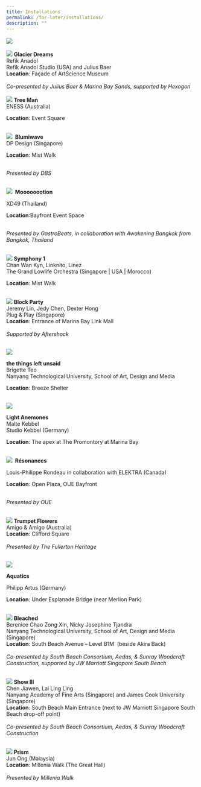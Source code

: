 ```yaml
---
title: Installations
permalink: /for-later/installations/
description: ""
---
```

<p style="font-size:17px; line-height:40px">
<a href="/festival-map"><img src="/images/i%20light%20singapore%20(festival%20map)%20.jpg"><br>

</a><a href="/installations/glacier-dreams"><img src="/images/Installations/glacier%20dreams.jpg"></a>
<b> Glacier Dreams </b>
<br>
Refik Anadol <br>
Refik Anadol Studio (USA) and Julius Baer<br> 
<b>Location</b>: Façade of ArtScience Museum<br><br>
<i>Co-presented by Julius Baer &amp; Marina Bay Sands, supported by Hexogon</i>	
<br><br>
<a href="/installations/tree-man"><img src="/images/Installations/tree%20man.jpg"></a>
<b> Tree Man </b><br>
ENESS (Australia) <br>

<b>Location</b>: Event Square<br><br>

<a href="/installations/blumiwave"><img src="/images/Installations/blumiwave.jpg"></a>
<b>&nbsp;Blumiwave&nbsp;</b><br>
DP Design (Singapore)<br>

<b>Location</b>: Mist Walk<br><br>

<i>Presented by DBS</i><br><br>

<a href="/installations/moooooootion"><img src="/images/Installations/moooooootion.jpg"></a>
<b>&nbsp;Moooooootion&nbsp;</b><br>

XD49 (Thailand)<br>
	
<b>Location</b>:Bayfront Event Space<br><br>

<i>Presented by&nbsp;GastroBeats, in collaboration with Awakening Bangkok from Bangkok, Thailand</i><br><br>

<a href="/installations/symphony-1"><img src="/images/Installations/symphony%201.jpg"></a>
<b> Symphony 1 </b><br>
Chan Wan Kyn,&nbsp;Linknito,&nbsp;Linez<br>
The Grand Lowlife Orchestra (Singapore | USA | Morocco)<br>

<b>Location</b>: Mist Walk<br><br>

<a href="/installations/blockparty"><img src="/images/Installations/block%20party.jpg"></a>
<b> Block Party</b>
<br>
Jeremy Lin, Jedy Chen, Dexter Hong&nbsp; <br>
Plug &amp; Play (Singapore)<br>
<b>Location</b>: Entrance of Marina Bay Link Mall<br><br>
<i>Supported by Aftershock</i>
<br><br>

<a href="/installations/the-things-left-unsaid"><img src="/images/Installations/the%20things%20left%20unsaid.jpg"></a>

<b> the things left unsaid</b><br>
Brigette Teo<br>
Nanyang Technological University, School of Art, Design and Media<br>
	
<b>Location</b>: Breeze Shelter<br><br>
	
<a href="/installations/light-anemones"><img src="/images/Installations/light%20anemones.jpg"></a>

<b> Light Anemones </b><br>
Malte&nbsp;Kebbel&nbsp;<br>
Studio&nbsp;Kebbel&nbsp;(Germany)<br>

<b>Location</b>: The apex at The Promontory at Marina Bay<br><br>

<a href="/installations/resonances"><img src="/images/Installations/re¦çsonances.jpg"></a>
<b>&nbsp;Résonances&nbsp;</b><br>

Louis-Philippe Rondeau in collaboration with ELEKTRA (Canada)<br>

<b>Location</b>: Open Plaza, OUE Bayfront<br><br>

<i>Presented by OUE</i><br><br>

<a href="/installations/trumpetflowers"><img src="/images/Installations/trumpet%20flowers.jpg"></a>
<b>Trumpet Flowers</b>
<br>
Amigo &amp; Amigo (Australia)<br>
<b>Location</b>: Clifford Square<br><br>
	<i>Presented by The Fullerton Heritage</i>
<br><br>

<a href="/installations/aquatics"><img src="/images/Installations/aquatics.jpg"></a>

<b> Aquatics </b><br>

Philipp Artus (Germany)

<b>Location</b>: Under Esplanade Bridge (near Merlion Park)<br><br>
	
<a href="/installations/bleached"><img src="/images/Installations/bleached.jpg"></a>
<b>Bleached</b>
<br>
Berenice Chao Zong Xin, Nicky Josephine Tjandra<br>
Nanyang Technological University, School of Art, Design and Media (Singapore)<br>
<b>Location</b>: South Beach Avenue – Level B1M&nbsp; (beside Akira Back)<br><br>
	<i>Co-presented by South Beach Consortium, Aedas, &amp; Sunray Woodcraft Construction, supported by JW Marriott Singapore South Beach</i>
<br><br>
	
<a href="/installations/showiii"><img src="/images/Installations/show%20iii%20.jpg"></a>
<b>Show III</b>
<br>
Chen Jiawen, Lai Ling Ling
<br>Nanyang Academy of Fine Arts (Singapore) and James Cook University (Singapore)<br>
<b>Location</b>: South Beach Main Entrance (next to JW Marriott Singapore South Beach drop-off point)<br><br>
<i>Co-presented by South Beach Consortium, Aedas, &amp; Sunray Woodcraft Construction</i>
<br><br>
	
<a href="/installations/prism"><img src="/images/Installations/prism%20jun%20ong.jpg"></a>
<b>Prism</b>
<br>
Jun Ong (Malaysia)<br>
<b>Location</b>: Millenia Walk (The Great Hall)<br><br>
	<i>Presented by Millenia Walk</i>
<br><br>
</p>